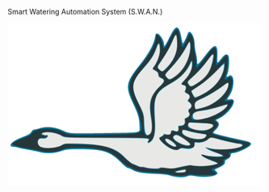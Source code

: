 Smart Watering Automation System (S.W.A.N.)

![SWAN logo](https://github.com/Zaion-BM/SWAN/blob/old/swan_logo.png) 